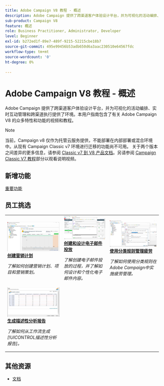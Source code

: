 ```yaml
---
title: Adobe Campaign V8 教程 - 概述
description: Adobe Campaign 提供了跨渠道客户体验设计平台，并为可视化的活动编排、实时互动管理和跨渠道执行提供了环境。本用户指南包含了有关 Adobe Campaign Standard 的众多特性和功能的视频和教程。
sub-product: Campaign V8
feature: 概述
role: Business Practitioner, Administrator, Developer
level: Beginner
exl-id: b272ed1f-89e7-489f-9215-52215cbe18b7
source-git-commit: 495e99456b53adb650d6a3aac230510e64567fdc
workflow-type: tm+mt
source-wordcount: '0'
ht-degree: 0%

---
```


# Adobe Campaign V8 教程 - 概述

Adobe Campaign 提供了跨渠道客户体验设计平台，并为可视化的活动编排、实时互动管理和跨渠道执行提供了环境。本用户指南包含了有关 Adobe Campaign V8 的众多特性和功能的视频和教程。

>[!NOTE]
> 当前，Campaign v8 仅作为托管云服务提供，不能部署在内部部署或混合环境中。从现有 Campaign Classic v7 环境进行迁移的功能尚不可用。
>关于两个版本之间差异的更多信息，请参阅 [Classic v7 到 V8 产品文档](https://experienceleague.adobe.com/docs/campaign/campaign-v8/start/capability-matrix.html)。另请参阅 [Campaign Classic V7 教程](https://experienceleague.adobe.com/docs/campaign-classic-learn/tutorials/overview.html?lang=zh-Hans)部分以观看说明视频。

## 新增功能

[重要功能](https://experienceleague.adobe.com/docs/campaign/campaign-v8/start/whats-new.html)

## 员工挑选

<table>
<tr>
  <td>
    <a href="./getting-started/create-a-marketing-plan-programs-and-campaigns.md">
      <img alt="创建营销计划、项目和营销策划（视频）" src="./assets/333810.jpg"/>
    </a>
    <div>
      <a href="./getting-started/create-a-marketing-plan-programs-and-campaigns.md">
    <strong>创建营销计划</strong>
    </a>
    </div>
    <p>
    <em>了解如何创建营销计划、项目和营销策划。</em>
    <p>
  </td>
   <td>
    <a href="./content-creation/create-and-design-email-deliveries.md">
      <img alt="创建和设计电子邮件投放（视频）" src="./assets/333476.jpg" />
    </a>
    <div>
      <a href="./content-creation/create-and-design-email-deliveries.md">
    <strong>创建和设计电子邮件投放</strong>
    </a>
    </div> 
    <p>
    <em>了解创建电子邮件投放的过程，并了解如何设计和个性化电子邮件内容。</em>
    <p>
  </td>
  <td>
    <a href="./send-messages/fatigue-management/typology-rules-for-fatigue-management.md">
      <img alt="使用分类规则管理疲劳（视频）" src="./assets/333787.jpg" />
    </a>
    <div>
      <a href="./send-messages/fatigue-management/typology-rules-for-fatigue-management.md">
    <strong>使用分类规则管理疲劳</strong>
    </a>
    </div>
    <p>
    <em>了解如何使用分类规则在Adobe Campaign中实施疲劳管理。  </em>
    <p>
  </td>
</tr>
<tr>
</td>
  <td>
    <a href="./reporting/generate-a-descriptive-analysis-report.md">
      <img alt="生成描述性分析报告" src="./assets/333994.jpg" />
    </a>
    <div>
      <a href="./reporting/generate-a-descriptive-analysis-report.md">
    <strong>生成描述性分析报告</strong>
    </a>
    </div>
    <p>
    <em>了解如何从工作流生成[!UICONTROL描述性分析报告]。</em>
    <p>
  </td>

</table>

## 其他资源

* [文档](https://experienceleague.adobe.com/docs/campaign-v8.html)
